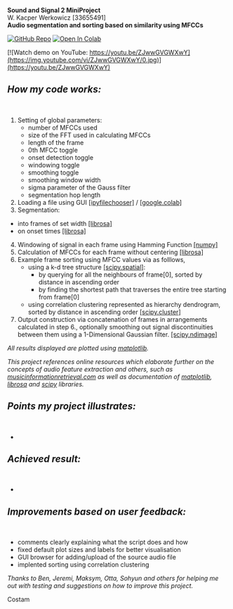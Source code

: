 **Sound and Signal 2 MiniProject**
<br />
W. Kacper Werkowicz [33655491]
<br />
**Audio segmentation and sorting based on similarity using MFCCs**
<br />

[![GitHub Repo](https://badgen.net/badge/icon/GitHub?icon=github&label)](https://github.com/wwerk/audioSlicer/)
[![Open In Colab](https://colab.research.google.com/assets/colab-badge.svg)](https://colab.research.google.com/github/wwerk/audioSlicer/blob/main/audioSlicer.ipynb)

[![Watch demo on YouTube: https://youtu.be/ZJwwGVGWXwY](https://img.youtube.com/vi/ZJwwGVGWXwY/0.jpg)](https://youtu.be/ZJwwGVGWXwY)

***How my code works:***
-
<br />

1. Setting of global parameters:
   - number of MFCCs used
   - size of the FFT used in calculating MFCCs
   - length of the frame
   - 0th MFCC toggle
   - onset detection toggle
   - windowing toggle
   - smoothing toggle
   - smoothing window width
   - sigma parameter of the Gauss filter
   - segmentation hop length
2. Loading a file using GUI [[ipyfilechooser]](https://pypi.org/project/ipyfilechooser/) / [[google.colab]](https://neptune.ai/blog/google-colab-dealing-with-files)
3. Segmentation:
- into frames of set width [[librosa]](https://librosa.org/doc/main/generated/librosa.util.frame.html)
- on onset times [[librosa]](https://librosa.org/doc/main/generated/librosa.onset.onset_detect.html)
4. Windowing of signal in each frame using Hamming Function [[numpy]](https://numpy.org/doc/stable/reference/generated/numpy.hamming.html#numpy.hamming)
5. Calculation of MFCCs for each frame without centering [[librosa]](https://librosa.org/doc/main/generated/librosa.feature.mfcc.html)
6. Example frame sorting using MFCC values via as folllows,
   - using a k-d tree structure [[scipy.spatial]](https://docs.scipy.org/doc/scipy/reference/generated/scipy.spatial.KDTree.html):
     - by querying for all the neighbours of frame[0], sorted by distance in ascending order
     - by finding the shortest path that traverses the entire tree starting from frame[0]
   - using correlation clustering represented as hierarchy dendrogram, sorted by distance in ascending order [[scipy.cluster]](https://docs.scipy.org/doc/scipy/reference/generated/scipy.cluster.hierarchy.dendrogram.html)
7. Output construction via concatenation of frames in arrangements calculated in step 6., optionally smoothing out signal discontinuities between them using a 1-Dimensional Gaussian filter. [[scipy.ndimage]](https://docs.scipy.org/doc/scipy/reference/generated/scipy.ndimage.gaussian_filter.html)

*All results displayed  are plotted using [matplotlib](https://matplotlib.org/).*
<br />

*This project references online resources which elaborate further on the concepts of audio feature extraction and others, such as [musicinformationretrieval.com](https://musicinformationretrieval.com/i) as well as documentation of [matplotlib](https://matplotlib.org/stable/index.html), [librosa](https://librosa.org/doc/main/index.html) and [scipy](https://docs.scipy.org/doc/) libraries.*





***Points my project illustrates:***
-
<br />

- 

***Achieved result:***
-
<br />

-


***Improvements based on user feedback:***
-
<br />

  - comments clearly explaining what the script does and how
  - fixed default plot sizes and labels for better visualisation
  - GUI browser for adding/upload of the source audio file
  - implented sorting using correlation clustering
  
*Thanks to Ben, Jeremi, Maksym, Otta, Sohyun and others for helping me out with testing and suggestions on how to improve this project.*

Costam